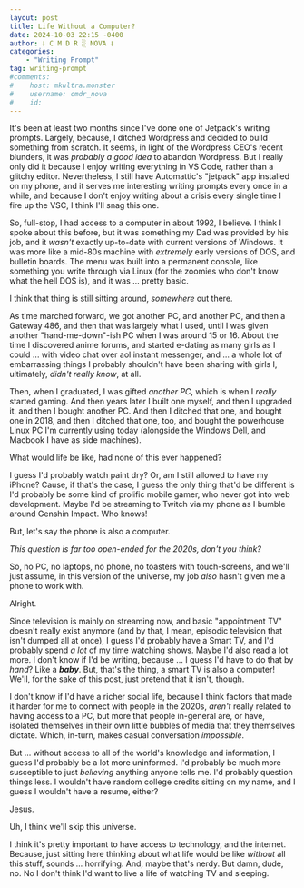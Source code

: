 ```yaml
---
layout: post
title: Life Without a Computer?
date: 2024-10-03 22:15 -0400
author: 𐕣 C M D R ░ NOVA 𐕣
categories:
    - "Writing Prompt"
tag: writing-prompt
#comments:
#    host: mkultra.monster
#    username: cmdr_nova
#    id: 
---
```

It's been at least two months since I've done one of Jetpack's writing prompts. Largely, because, I ditched Wordpress and decided to build something from scratch. It seems, in light of the Wordpress CEO's recent blunders, it was *probably a good idea* to abandon Wordpress. But I really only did it because I enjoy writing everything in VS Code, rather than a glitchy editor. Nevertheless, I still have Automattic's "jetpack" app installed on my phone, and it serves me interesting writing prompts every once in a while, and because I don't enjoy writing about a crisis every single time I fire up the VSC, I think I'll snag this one.

So, full-stop, I had access to a computer in about 1992, I believe. I think I spoke about this before, but it was something my Dad was provided by his job, and it *wasn't* exactly up-to-date with current versions of Windows. It was more like a mid-80s machine with *extremely* early versions of DOS, and bulletin boards. The menu was built into a permanent console, like something you write through via Linux (for the zoomies who don't know what the hell DOS is), and it was ... pretty basic.

I think that thing is still sitting around, *somewhere* out there.

As time marched forward, we got another PC, and another PC, and then a Gateway 486, and then that was largely what I used, until I was given another "hand-me-down"-ish PC when I was around 15 or 16. About the time I discovered anime forums, and started e-dating as many girls as I could ... with video chat over aol instant messenger, and ... a whole lot of embarrassing things I probably shouldn't have been sharing with girls I, ultimately, *didn't really know*, at all.

Then, when I graduated, I was gifted *another PC*, which is when I *really* started gaming. And then years later I built one myself, and then I upgraded it, and then I bought another PC. And then I ditched that one, and bought one in 2018, and then I ditched that one, too, and bought the powerhouse Linux PC I'm currently using today (alongside the Windows Dell, and Macbook I have as side machines).

What would life be like, had none of this ever happened?

I guess I'd probably watch paint dry? Or, am I still allowed to have my iPhone? Cause, if that's the case, I guess the only thing that'd be different is I'd probably be some kind of prolific mobile gamer, who never got into web development. Maybe I'd be streaming to Twitch via my phone as I bumble around Genshin Impact. Who knows!

But, let's say the phone is also a computer.

*This question is far too open-ended for the 2020s, don't you think?*

So, no PC, no laptops, no phone, no toasters with touch-screens, and we'll just assume, in this version of the universe, my job *also* hasn't given me a phone to work with.

Alright.

Since television is mainly on streaming now, and basic "appointment TV" doesn't really exist anymore (and by that, I mean, episodic television that isn't dumped all at once), I guess I'd probably have a Smart TV, and I'd probably spend *a lot* of my time watching shows. Maybe I'd also read a lot more. I don't know if I'd be writing, because ... I guess I'd have to do that by *hand*? Like a ***baby***. But, that's the thing, a smart TV is also a computer! We'll, for the sake of this post, just pretend that it isn't, though.

I don't know if I'd have a richer social life, because I think factors that made it harder for me to connect with people in the 2020s, *aren't* really related to having access to a PC, but more that people in-general are, or have, isolated themselves in their own little bubbles of media that they themselves dictate. Which, in-turn, makes casual conversation *impossible*.

But ... without access to all of the world's knowledge and information, I guess I'd probably be a lot more uninformed. I'd probably be much more susceptible to just *believing* anything anyone tells me. I'd probably question things less. I wouldn't have random college credits sitting on my name, and I guess I wouldn't have a resume, either?

Jesus.

Uh, I think we'll skip this universe.

I think it's pretty important to have access to technology, and the internet. Because, just sitting here thinking about what life would be like *without* all this stuff, sounds ... horrifying. And, maybe that's nerdy. But damn, dude, no. No I don't think I'd want to live a life of watching TV and sleeping.